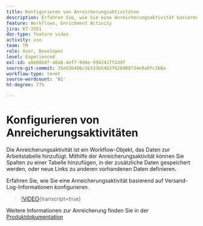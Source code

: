 ```yaml
---
title: Konfigurieren von Anreicherungsaktivitäten
description: Erfahren Sie, wie Sie eine Anreicherungsaktivität basierend auf Versand-Log-Informationen konfigurieren.
feature: Workflows, Enrichment Activity
jira: KT-1561
doc-type: feature video
activity: use
team: TM
role: User, Developer
level: Experienced
exl-id: a8e60b8f-48a6-4ef7-9d4e-994241ff2d97
source-git-commit: 35e036486c5b533b54b3f626d88734e9a9fc3b8a
workflow-type: tm+mt
source-wordcount: '81'
ht-degree: 77%

---
```


# Konfigurieren von Anreicherungsaktivitäten

Die Anreicherungsaktivität ist ein Workflow-Objekt, das Daten zur Arbeitstabelle hinzufügt. Mithilfe der Anreicherungsaktivität können Sie Spalten zu einer Tabelle hinzufügen, in der zusätzliche Daten gespeichert werden, oder neue Links zu anderen vorhandenen Daten definieren.

Erfahren Sie, wie Sie eine Anreicherungsaktivität basierend auf Versand-Log-Informationen konfigurieren.

>[!VIDEO](https://video.tv.adobe.com/v/25193?quality=12&learn=on){transcript=true}

Weitere Informationen zur Anreicherung finden Sie in der [Produktdokumentation](https://experienceleague.adobe.com/docs/campaign-classic/using/automating-with-workflows/targeting-activities/enrichment.html?lang=de)
